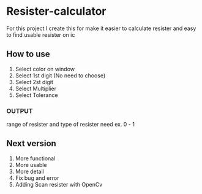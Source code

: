 # Resister-calculator
For this project I create this for make it easier to calculate resister and easy to find usable resister on ic

## How to use
1. Select color on window
2. Select 1st digit (No need to choose)
3. Select 2st digit
4. Select Multiplier
5. Select Tolerance

### OUTPUT
range of resister and type  of resister need ex. 0 - 1

## Next version
1. More functional
2. More usable
3. More detail
4. Fix bug and error
5. Adding Scan resister with OpenCv
